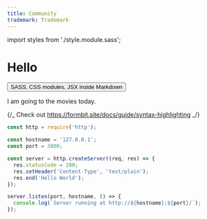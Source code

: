 ```yaml
---
title: Community
trademark: Trademark
---
```


import styles from './style.module.sass';

# Hello

<button className={styles.button}>
  SASS, CSS modules, JSX inside Markdown
</button>

I am going to the movies today.

{/_ Check out https://formbit.site/docs/guide/syntax-highlighting _/}

```javascript filename="index.js" {1,4-5}
const http = require('http');

const hostname = '127.0.0.1';
const port = 3000;

const server = http.createServer((req, res) => {
  res.statusCode = 200;
  res.setHeader('Content-Type', 'text/plain');
  res.end('Hello World');
});

server.listen(port, hostname, () => {
  console.log(`Server running at http://${hostname}:${port}/`);
});
```
